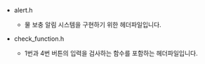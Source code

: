 + alert.h
  + 물 보충 알림 시스템을 구현하기 위한 헤더파일입니다.


+ check_function.h
  + 1번과 4번 버튼의 입력을 검사하는 함수를 포함하는 헤더파일입니다.

